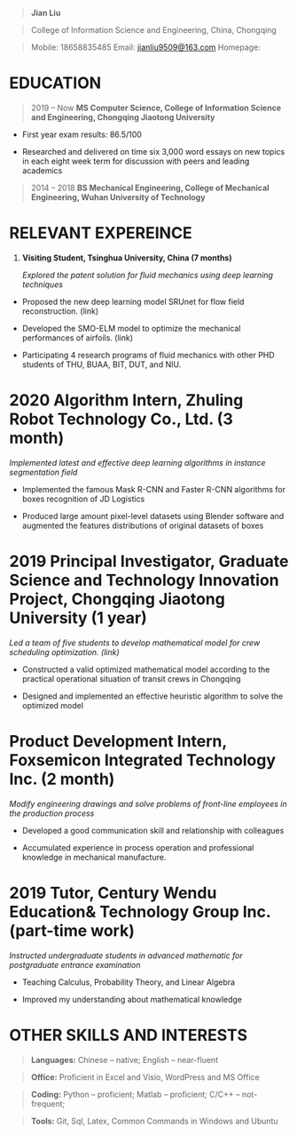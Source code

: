 >   **Jian Liu**

>   College of Information Science and Engineering, China, Chongqing

>   Mobile: 18658835485 Email: [jianliu9509@163.com](mailto:jianliu9509@163.com)
>   Homepage:

# EDUCATION

>   2019 – Now **MS Computer Science, College of Information Science and
>   Engineering, Chongqing Jiaotong University**

-   First year exam results: 86.5/100

-   Researched and delivered on time six 3,000 word essays on new topics in each
    eight week term for discussion with peers and leading academics

>   2014 – 2018 **BS Mechanical Engineering, College of Mechanical Engineering,
>   Wuhan University of Technology**

# RELEVANT EXPEREINCE

1.  **Visiting Student, Tsinghua University, China (7 months)**

    *Explored the patent solution for fluid mechanics using deep learning
    techniques*

-   Proposed the new deep learning model SRUnet for flow field reconstruction.
    (link)

-   Developed the SMO-ELM model to optimize the mechanical performances of
    airfoils. (link)

-   Participating 4 research programs of fluid mechanics with other PHD students
    of THU, BUAA, BIT, DUT, and NIU.

# 2020 Algorithm Intern, Zhuling Robot Technology Co., Ltd. (3 month)

*Implemented latest and effective deep learning algorithms in instance
segmentation field*

-   Implemented the famous Mask R-CNN and Faster R-CNN algorithms for boxes
    recognition of JD Logistics

-   Produced large amount pixel-level datasets using Blender software and
    augmented the features distributions of original datasets of boxes

# 2019 Principal Investigator, Graduate Science and Technology Innovation Project, Chongqing Jiaotong University (1 year)

*Led a team of five students to develop mathematical model for crew scheduling
optimization. (link)*

-   Constructed a valid optimized mathematical model according to the practical
    operational situation of transit crews in Chongqing

-   Designed and implemented an effective heuristic algorithm to solve the
    optimized model

# Product Development Intern, Foxsemicon Integrated Technology Inc. (2 month)

*Modify engineering drawings and solve problems of front-line employees in the
production process*

-   Developed a good communication skill and relationship with colleagues

-   Accumulated experience in process operation and professional knowledge in
    mechanical manufacture.

# 2019 Tutor, Century Wendu Education& Technology Group Inc. (part-time work)

*Instructed undergraduate students in advanced mathematic for postgraduate
entrance examination*

-   Teaching Calculus, Probability Theory, and Linear Algebra

-   Improved my understanding about mathematical knowledge

# OTHER SKILLS AND INTERESTS

>   **Languages:** Chinese – native; English – near-fluent

>   **Office:** Proficient in Excel and Visio, WordPress and MS Office

>   **Coding:** Python – proficient; Matlab – proficient; C/C++ – not-frequent;

>   **Tools:** Git, Sql, Latex, Common Commands in Windows and Ubuntu
